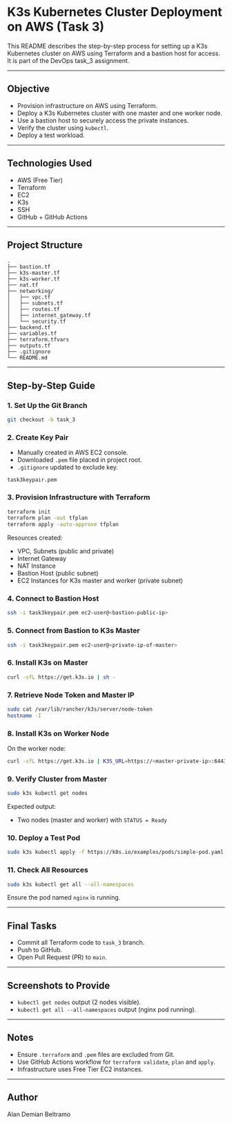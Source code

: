 # K3s Kubernetes Cluster Deployment on AWS (Task 3)

This README describes the step-by-step process for setting up a K3s Kubernetes cluster on AWS using Terraform and a bastion host for access. It is part of the DevOps task_3 assignment.

---

## Objective

- Provision infrastructure on AWS using Terraform.
- Deploy a K3s Kubernetes cluster with one master and one worker node.
- Use a bastion host to securely access the private instances.
- Verify the cluster using `kubectl`.
- Deploy a test workload.

---

## Technologies Used

- AWS (Free Tier)
- Terraform
- EC2
- K3s
- SSH
- GitHub + GitHub Actions

---

## Project Structure

```
.
├── bastion.tf
├── k3s-master.tf
├── k3s-worker.tf
├── nat.tf
├── networking/
│   ├── vpc.tf
│   ├── subnets.tf
│   ├── routes.tf
│   ├── internet_gateway.tf
│   └── security.tf
├── backend.tf
├── variables.tf
├── terraform.tfvars
├── outputs.tf
├── .gitignore
└── README.md
```

---

## Step-by-Step Guide

### 1. Set Up the Git Branch

```bash
git checkout -b task_3
```

### 2. Create Key Pair

- Manually created in AWS EC2 console.
- Downloaded `.pem` file placed in project root.
- `.gitignore` updated to exclude key.

```
task3keypair.pem
```

### 3. Provision Infrastructure with Terraform

```bash
terraform init
terraform plan -out tfplan
terraform apply -auto-approve tfplan
```

Resources created:
- VPC, Subnets (public and private)
- Internet Gateway
- NAT Instance
- Bastion Host (public subnet)
- EC2 Instances for K3s master and worker (private subnet)

### 4. Connect to Bastion Host

```bash
ssh -i task3keypair.pem ec2-user@<bastion-public-ip>
```

### 5. Connect from Bastion to K3s Master

```bash
ssh -i task3keypair.pem ec2-user@<private-ip-of-master>
```

### 6. Install K3s on Master

```bash
curl -sfL https://get.k3s.io | sh -
```

### 7. Retrieve Node Token and Master IP

```bash
sudo cat /var/lib/rancher/k3s/server/node-token
hostname -I
```

### 8. Install K3s on Worker Node

On the worker node:

```bash
curl -sfL https://get.k3s.io | K3S_URL=https://<master-private-ip>:6443 K3S_TOKEN=<copied-token> sh -
```

### 9. Verify Cluster from Master

```bash
sudo k3s kubectl get nodes
```

Expected output:
- Two nodes (master and worker) with `STATUS = Ready`

### 10. Deploy a Test Pod

```bash
sudo k3s kubectl apply -f https://k8s.io/examples/pods/simple-pod.yaml
```

### 11. Check All Resources

```bash
sudo k3s kubectl get all --all-namespaces
```

Ensure the pod named `nginx` is running.

---

## Final Tasks

- Commit all Terraform code to `task_3` branch.
- Push to GitHub.
- Open Pull Request (PR) to `main`.

---

## Screenshots to Provide

- `kubectl get nodes` output (2 nodes visible).
- `kubectl get all --all-namespaces` output (nginx pod running).

---

## Notes

- Ensure `.terraform` and `.pem` files are excluded from Git.
- Use GitHub Actions workflow for `terraform validate`, `plan` and `apply`.
- Infrastructure uses Free Tier EC2 instances.

---

## Author

Alan Demian Beltramo

